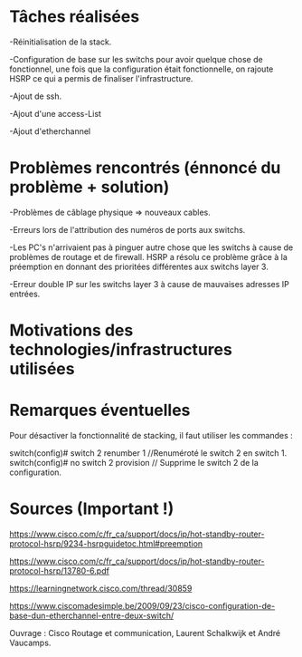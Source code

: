 # Tâches réalisées

-Réinitialisation de la stack.

-Configuration de base sur les switchs pour avoir quelque chose de fonctionnel, une fois que la configuration était fonctionnelle, on rajoute HSRP ce qui a permis de finaliser l'infrastructure.

-Ajout de ssh.

-Ajout d'une access-List

-Ajout d'etherchannel

# Problèmes rencontrés (énnoncé du problème + solution)

-Problèmes de câblage physique => nouveaux cables.

-Erreurs lors de l'attribution des numéros de ports aux switchs.

-Les PC's n'arrivaient pas à pinguer autre chose que les switchs à cause de problèmes de routage et de firewall. HSRP a résolu ce problème grâce à la préemption en donnant des prioritées différentes aux switchs layer 3.

-Erreur double IP sur les switchs layer 3 à cause de mauvaises adresses IP entrées.

# Motivations des technologies/infrastructures utilisées

# Remarques éventuelles

Pour désactiver la fonctionnalité de stacking, il faut utiliser les commandes :

switch(config)# switch 2 renumber 1  //Renuméroté le switch 2 en switch 1.
switch(config)# no switch 2 provision   // Supprime le switch 2 de la configuration.


# Sources (Important !)

https://www.cisco.com/c/fr_ca/support/docs/ip/hot-standby-router-protocol-hsrp/9234-hsrpguidetoc.html#preemption

https://www.cisco.com/c/fr_ca/support/docs/ip/hot-standby-router-protocol-hsrp/13780-6.pdf

https://learningnetwork.cisco.com/thread/30859

https://www.ciscomadesimple.be/2009/09/23/cisco-configuration-de-base-dun-etherchannel-entre-deux-switch/

Ouvrage : Cisco  Routage et communication, Laurent Schalkwijk et André Vaucamps.
